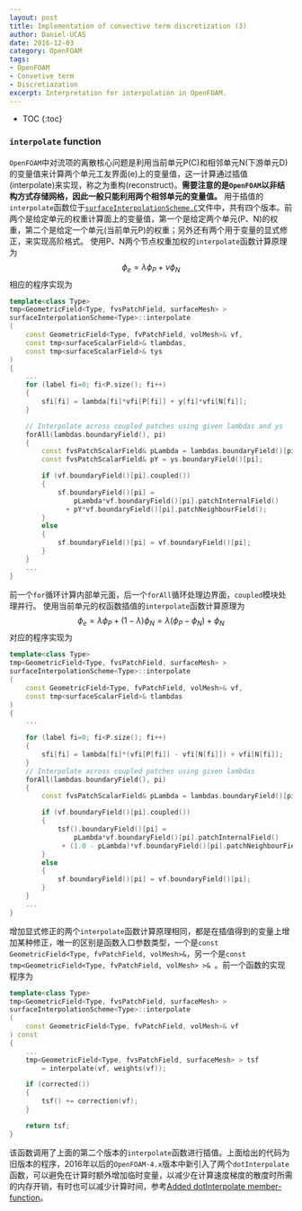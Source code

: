 ```yaml
---
layout: post
title: Implementation of convective term discretization (3)
author: Daniel-UCAS
date: 2016-12-03
category: OpenFOAM
tags:
- OpenFOAM
- Convetive term
- Discretiazation
excerpt: Interpretation for interpolation in OpenFOAM.
---
```


* TOC
{:toc}

### `interpolate` function
`OpenFOAM`中对流项的离散核心问题是利用当前单元P(C)和相邻单元N(下游单元D)的变量值来计算两个单元工友界面(e)上的变量值，这一计算通过插值(interpolate)来实现，称之为重构(reconstruct)。**需要注意的是`OpenFOAM`以非结构方式存储网格，因此一般只能利用两个相邻单元的变量值。**
用于插值的`interpolate`函数位于[`surfaceInterpolationScheme.C`](https://github.com/OpenFOAM/OpenFOAM-dev/blob/master/src/finiteVolume/interpolation/surfaceInterpolation/surfaceInterpolationScheme/surfaceInterpolationScheme.C)文件中，共有四个版本。前两个是给定单元的权重计算面上的变量值，第一个是给定两个单元(P、N)的权重，第二个是给定一个单元(当前单元P)的权重；另外还有两个用于变量的显式修正，来实现高阶格式。
使用P、N两个节点权重加权的`interpolate`函数计算原理为
$$
\phi_e = \lambda \phi_P + \nu \phi_N
$$
相应的程序实现为
```cpp
template<class Type>
tmp<GeometricField<Type, fvsPatchField, surfaceMesh> >
surfaceInterpolationScheme<Type>::interpolate
(
    const GeometricField<Type, fvPatchField, volMesh>& vf,
    const tmp<surfaceScalarField>& tlambdas,
    const tmp<surfaceScalarField>& tys
)
{
    ...
    for (label fi=0; fi<P.size(); fi++)
    {
        sfi[fi] = lambda[fi]*vfi[P[fi]] + y[fi]*vfi[N[fi]];
    }

    // Interpolate across coupled patches using given lambdas and ys
    forAll(lambdas.boundaryField(), pi)
    {
        const fvsPatchScalarField& pLambda = lambdas.boundaryField()[pi];
        const fvsPatchScalarField& pY = ys.boundaryField()[pi];

        if (vf.boundaryField()[pi].coupled())
        {
            sf.boundaryField()[pi] =
                pLambda*vf.boundaryField()[pi].patchInternalField()
              + pY*vf.boundaryField()[pi].patchNeighbourField();
        }
        else
        {
            sf.boundaryField()[pi] = vf.boundaryField()[pi];
        }
    }
    ...
}
```

前一个`for`循环计算内部单元面，后一个`forAll`循环处理边界面，`coupled`模块处理并行。
使用当前单元的权函数插值的`interpolate`函数计算原理为
$$
\phi_e = \lambda \phi_P + (1-\lambda) \phi_N = \lambda (\phi_P-\phi_N) + \phi_N
$$
对应的程序实现为
```cpp
template<class Type>
tmp<GeometricField<Type, fvsPatchField, surfaceMesh> >
surfaceInterpolationScheme<Type>::interpolate
(
    const GeometricField<Type, fvPatchField, volMesh>& vf,
    const tmp<surfaceScalarField>& tlambdas
)
{
    ...

    for (label fi=0; fi<P.size(); fi++)
    {
        sfi[fi] = lambda[fi]*(vfi[P[fi]] - vfi[N[fi]]) + vfi[N[fi]];
    }
    // Interpolate across coupled patches using given lambdas
    forAll(lambdas.boundaryField(), pi)
    {
        const fvsPatchScalarField& pLambda = lambdas.boundaryField()[pi];

        if (vf.boundaryField()[pi].coupled())
        {
            tsf().boundaryField()[pi] =
                pLambda*vf.boundaryField()[pi].patchInternalField()
             + (1.0 - pLambda)*vf.boundaryField()[pi].patchNeighbourField();
        }
        else
        {
            sf.boundaryField()[pi] = vf.boundaryField()[pi];
        }
    }
    ...
}
```
增加显式修正的两个`interpolate`函数计算原理相同，都是在插值得到的变量上增加某种修正，唯一的区别是函数入口参数类型，一个是`const GeometricField<Type, fvPatchField, volMesh>&`，另一个是`const tmp<GeometricField<Type, fvPatchField, volMesh> >& `。前一个函数的实现程序为
```cpp
template<class Type>
tmp<GeometricField<Type, fvsPatchField, surfaceMesh> >
surfaceInterpolationScheme<Type>::interpolate
(
    const GeometricField<Type, fvPatchField, volMesh>& vf
) const
{
    ...
    tmp<GeometricField<Type, fvsPatchField, surfaceMesh> > tsf
        = interpolate(vf, weights(vf));

    if (corrected())
    {
        tsf() += correction(vf);
    }

    return tsf;
}

```
该函数调用了上面的第二个版本的`interpolate`函数进行插值。上面给出的代码为旧版本的程序，2016年以后的`OpenFOAM-4.x`版本中新引入了两个`dotInterpolate`函数，可以避免在计算时额外增加临时变量，以减少在计算速度梯度的散度时所需的内存开销，有时也可以减少计算时间，参考[Added dotInterpolate member-function](http://caefn.com/openfoam/solvers-recent-changes)。
